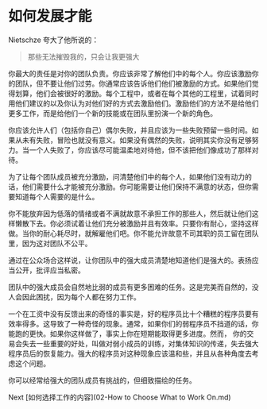 # 如何发展才能

Nietschze 夸大了他所说的：

>那些无法摧毁我的，只会让我更强大

你最大的责任是对你的团队负责。你应该非常了解他们中的每个人。你应该激励你的团队，但不要让他们过劳。你通常应该告诉他们他们被激励的方式。如果他们觉得划算，他们会被很好的激励。每个工程中，或者在每个其他的工程里，试着同时用他们建议的以及你认为对他们好的方式去激励他们。激励他们的方法不是给他们更多工作，而是给他们一个新的技能或在团队里扮演一个新的角色。

你应该允许人们（包括你自己）偶尔失败，并且应该为一些失败预留一些时间。如果从未有失败，冒险也就没有意义。如果没有偶然的失败，说明其实你没有足够努力。当一个人失败了，你应该尽可能温柔地对待他，但不该把他们像成功了那样对待。

为了让每个团队成员被充分激励，问清楚他们中的每个人，如果他们没有动力的话，他们需要什么才能被充分激励。你可能需要让他们保持不满意的状态，但你需要知道每个人需要的是什么。

你不能放弃因为低落的情绪或者不满就故意不承担工作的那些人，然后就让他们这样懒散下去。你必须试着让他们充分被激励并且有效率。只要你有耐心，坚持这样做。当你的耐心耗尽时，就解雇他们吧。你不能允许故意不司其职的员工留在团队里，因为这对团队不公平。

通过在公众场合这样说，让你团队中的强大成员清楚地知道他们是强大的。表扬应当公开，批评应当私密。

团队中的强大成员会自然地比弱的成员有更多困难的任务。这是完美而自然的，没人会因此困扰，因为每个人都在努力工作。

一个在工资中没有反馈出来的奇怪的事实是，好的程序员比十个糟糕的程序员要有效率得多。这导致了一种奇怪的现象。通常，如果你们的弱程序员不挡道的话，你能跑的更快。如果你这样做了，事实上你在短期能取得更多进度。然而， 你的交易会失去一些重要的好处，叫做对弱小成员的训练，对集体知识的传递，失去强大程序员后的恢复能力。强大的程序员对这种现象应该温和些，并且从各种角度去考虑这个问题。

你可以经常给强大的团队成员有挑战的，但细致描绘的任务。

Next [如何选择工作的内容](02-How to Choose What to Work On.md)
